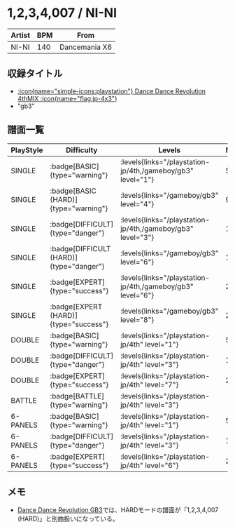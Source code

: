 # 1,2,3,4,007 / NI-NI

|Artist|BPM|From|
|------|---|----|
|NI-NI|140|Dancemania X6|

## 収録タイトル

- [:icon{name="simple-icons:playstation"} Dance Dance Revolution 4thMIX :icon{name="flag:jp-4x3"}](/playstation-jp/4th)
- "gb3"

## 譜面一覧

|PlayStyle|Difficulty|Levels|Notes|Movie|
|---------|----------|------|-----|-----|
|SINGLE| :badge[BASIC]{type="warning"}| :levels{links="/playstation-jp/4th,/gameboy/gb3" level="1"}|58/0||
|SINGLE| :badge[BASIC (HARD)]{type="warning"}| :levels{links="/gameboy/gb3" level="4"}|95/0||
|SINGLE| :badge[DIFFICULT]{type="danger"}| :levels{links="/playstation-jp/4th,/gameboy/gb3" level="3"}|125/0||
|SINGLE| :badge[DIFFICULT (HARD)]{type="danger"}| :levels{links="/gameboy/gb3" level="6"}|147/0||
|SINGLE| :badge[EXPERT]{type="success"}| :levels{links="/playstation-jp/4th,/gameboy/gb3" level="6"}|212/0||
|SINGLE| :badge[EXPERT (HARD)]{type="success"}| :levels{links="/gameboy/gb3" level="8"}|200/0||
|DOUBLE| :badge[BASIC]{type="warning"}| :levels{links="/playstation-jp/4th" level="1"}|58/0||
|DOUBLE| :badge[DIFFICULT]{type="danger"}| :levels{links="/playstation-jp/4th" level="3"}|149/0||
|DOUBLE| :badge[EXPERT]{type="success"}| :levels{links="/playstation-jp/4th" level="7"}|230/0||
|BATTLE| :badge[BATTLE]{type="warning"}| :levels{links="/playstation-jp/4th" level="3"}|||
|6-PANELS| :badge[BASIC]{type="warning"}| :levels{links="/playstation-jp/4th" level="1"}|58/0||
|6-PANELS| :badge[DIFFICULT]{type="danger"}| :levels{links="/playstation-jp/4th" level="3"}|125/0||
|6-PANELS| :badge[EXPERT]{type="success"}| :levels{links="/playstation-jp/4th" level="6"}|211/0||

## メモ

- [Dance Dance Revolution GB3](/gameboy/gb3)では、HARDモードの譜面が「1,2,3,4,007 (HARD)」と別曲扱いになっている。
